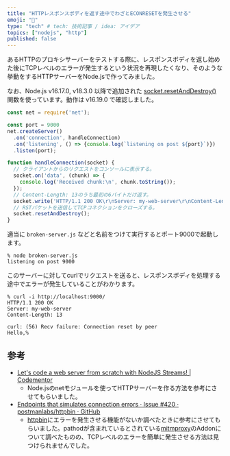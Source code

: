 ```yaml
---
title: "HTTPレスポンスボディを返す途中でわざとECONRESETを発生させる"
emoji: "🤕"
type: "tech" # tech: 技術記事 / idea: アイデア
topics: ["nodejs", "http"]
published: false
---
```


あるHTTPのプロキシサーバーをテストする際に、レスポンスボディを返し始めた後にTCPレベルのエラーが発生するという状況を再現したくなり、そのような挙動をするHTTPサーバーをNode.jsで作ってみました。

なお、Node.js v16.17.0, v18.3.0 以降で追加された [socket.resetAndDestroy()](https://nodejs.org/api/net.html#socketresetanddestroy) 関数を使っています。動作は v16.19.0 で確認しました。

```js
const net = require('net');

const port = 9000
net.createServer()
  .on('connection', handleConnection)
  .on('listening', () => {console.log(`listening on post ${port}`)})
  .listen(port);

function handleConnection(socket) {
  // クライアントからのリクエストをコンソールに表示する。
  socket.on('data', (chunk) => {
    console.log('Received chunk:\n', chunk.toString());
  });
  // Content-Length: 13のうち最初の6バイトだけ返す。
  socket.write('HTTP/1.1 200 OK\r\nServer: my-web-server\r\nContent-Length: 13\r\n\r\nHello,');
  // RSTパケットを送信してTCPコネクションをクローズする。
  socket.resetAndDestroy();
}
```

適当に `broken-server.js` などと名前をつけて実行するとポート9000で起動します。

```
% node broken-server.js
listening on post 9000
```

このサーバーに対してcurlでリクエストを送ると、レスポンスボディを処理する途中でエラーが発生していることがわかります。

```
% curl -i http://localhost:9000/
HTTP/1.1 200 OK
Server: my-web-server
Content-Length: 13

curl: (56) Recv failure: Connection reset by peer
Hello,%
```

## 参考

- [Let's code a web server from scratch with NodeJS Streams\! \| Codementor](https://www.codementor.io/@ziad-saab/let-s-code-a-web-server-from-scratch-with-nodejs-streams-h4uc9utji)
  - Node.jsのnetモジュールを使ってHTTPサーバーを作る方法を参考にさせてもらいました。
- [Endpoints that simulates connection errors · Issue \#420 · postmanlabs/httpbin · GitHub](https://github.com/postmanlabs/httpbin/issues/420)
  - [httpbin](https://httpbin.org/)にエラーを発生させる機能がないか調べたときに参考にさせてもらいました。pathodが含まれているとされている[mitmproxy](https://mitmproxy.org/)のAddonについて調べたものの、TCPレベルのエラーを簡単に発生させる方法は見つけられませんでした。

